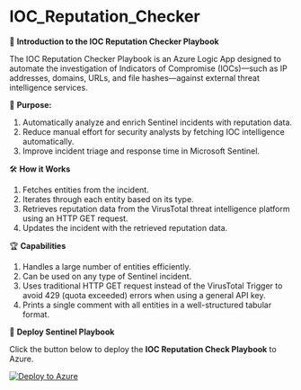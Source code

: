 # IOC_Reputation_Checker

📌 **Introduction to the IOC Reputation Checker Playbook**

The IOC Reputation Checker Playbook is an Azure Logic App designed to automate the investigation of Indicators of Compromise (IOCs)—such as IP addresses, domains, URLs, and file hashes—against external threat intelligence services.

🎯 **Purpose:**

1. Automatically analyze and enrich Sentinel incidents with reputation data.
2. Reduce manual effort for security analysts by fetching IOC intelligence automatically.
3. Improve incident triage and response time in Microsoft Sentinel.

🛠️ **How it Works**

1. Fetches entities from the incident.
2. Iterates through each entity based on its type.
3. Retrieves reputation data from the VirusTotal threat intelligence platform using an HTTP GET request.
4. Updates the incident with the retrieved reputation data.

🏆 **Capabilities**

1. Handles a large number of entities efficiently.
2. Can be used on any type of Sentinel incident.
3. Uses traditional HTTP GET request instead of the VirusTotal Trigger to avoid 429 (quota exceeded) errors when using a general API key.
4. Prints a single comment with all entities in a well-structured tabular format.

🚀 **Deploy Sentinel Playbook**

Click the button below to deploy the **IOC Reputation Check Playbook** to Azure.

[![Deploy to Azure](https://aka.ms/deploytoazurebutton)](https://portal.azure.com/#create/Microsoft.Template/uri/https%3A%2F%2Fraw%2Egithubusercontent%2Ecom%2FNagasaikumarvarikuti%2FIOC%5FReputation%5FChecker%2Fmain%2Fazuredeploy%2Ejson)
